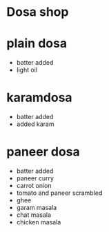 # Dosa shop

# plain dosa
* batter added
* light oil 

# karamdosa
* batter added
* added karam

# paneer dosa
* batter added
* paneer curry 
* carrot onion
* tomato and paneer scrambled
* ghee
* garam masala
* chat masala
* chicken masala